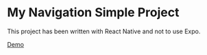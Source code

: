 # My Navigation Simple Project

This project has been written with React Native and not to use Expo.

[Demo](https://github.com/ehsangazar/mynavigation/raw/master/myNavigationApp.mov)